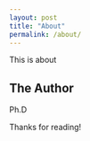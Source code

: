 ```yaml
---
layout: post
title: "About"
permalink: /about/
---
```


This is about

## The Author
Ph.D

Thanks for reading!
